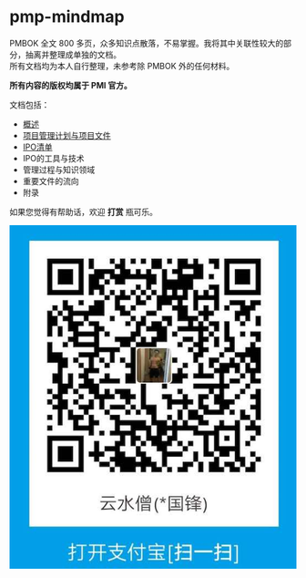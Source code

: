 # pmp-mindmap

PMBOK 全文 800 多页，众多知识点散落，不易掌握。我将其中关联性较大的部分，抽离并整理成单独的文档。  
所有文档均为本人自行整理，未参考除 PMBOK 外的任何材料。

**所有内容的版权均属于 PMI 官方。**

文档包括：
- [概述](./Overview.md)
- [项目管理计划与项目文件](./PM-Plan-And-File.md)
- [IPO清单](./IPO-List.md)
- IPO的工具与技术
- 管理过程与知识领域
- 重要文件的流向
- 附录

如果您觉得有帮助话，欢迎 **打赏** 瓶可乐。

![Alipay](./images/alipay.jpg)
